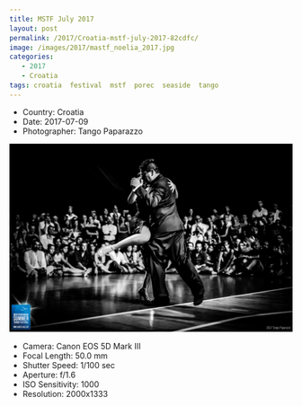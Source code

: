 ```yaml
---
title: MSTF July 2017
layout: post
permalink: /2017/Croatia-mstf-july-2017-82cdfc/
image: /images/2017/mastf_noelia_2017.jpg
categories:
   - 2017
   - Croatia
tags: croatia  festival  mstf  porec  seaside  tango
---
```

   
* <i class="fa-solid fa-map-pin"></i> Country: Croatia
* <i class="fa-solid fa-calendar-day"></i> Date: 2017-07-09
* <i class="fa-solid fa-circle-user"></i> Photographer: Tango Paparazzo

![MSTF July 2017](/images/2017/mastf_noelia_2017.jpg)

* <i class="fa-solid fa-camera"></i> Camera: Canon EOS 5D Mark III
* <i class="fa-solid fa-square-caret-left"></i> Focal Length: 50.0 mm
* <i class="fa-solid fa-stopwatch"></i> Shutter Speed: 1/100 sec
* <i class="fa-solid fa-circle-dot"></i> Aperture: f/1.6
* <i class="fa-solid fa-lightbulb"></i> ISO Sensitivity: 1000
* <i class="fa-solid fa-square-full"></i> Resolution: 2000x1333
